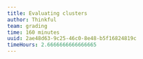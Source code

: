 ```yaml
---
title: Evaluating clusters
author: Thinkful
team: grading
time: 160 minutes
uuid: 2ae48d63-9c25-46c0-8e48-b5f16824819c
timeHours: 2.6666666666666665
---
```


<jupyter notebook-name="evaluating_clusters" course-code="DSBC"></jupyter>

